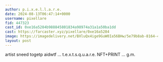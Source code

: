 ```yaml
---
author: p.i.x.e.l.l.a.r.e.
date: 2024-08-13T06:47:14+0000
username: pixellare
fid: 447323
cast_id: 0xe16a5284b988845801834a98974a31a1a50ba1dd
cast: https://farcaster.xyz/pixellare/0xe16a5284
image: https://imagedelivery.net/BXluQx4ige9GuW0Ia56BHw/5e79b8ab-8164-467d-3a73-57f27c643d00/original
layout: post
---
```


artist
sneed
togetp
aidwtf
...
t.e.x.t.s.q.u.a.r.e.
NFT+PRINT
...
g.m.

<img src='https://imagedelivery.net/BXluQx4ige9GuW0Ia56BHw/5e79b8ab-8164-467d-3a73-57f27c643d00/original' alt='' referrerpolicy='no-referrer'/>
<img src='https://imagedelivery.net/BXluQx4ige9GuW0Ia56BHw/ee3277d8-b7f0-4ca2-a7d3-5daccbe43d00/original' alt='' referrerpolicy='no-referrer'/>
